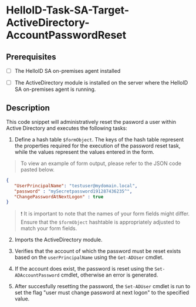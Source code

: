 # HelloID-Task-SA-Target-ActiveDirectory-AccountPasswordReset

## Prerequisites

- [ ] The HelloID SA on-premises agent installed

- [ ] The ActiveDirectory module is installed on the server where the HelloID SA on-premises agent is running.

## Description

This code snippet will administratively reset the pasword a user within Active Directory and executes the following tasks:

1. Define a hash table `$formObject`. The keys of the hash table represent the properties required for the execution of the password reset task, while the values represent the values entered in the form.

> To view an example of form output, please refer to the JSON code pasted below.

```json
{
   "UserPrincipalName": "testuser@mydomain.local",
   "password" : "mySecretpassword191287436235^",
   "ChangePasswordAtNextLogon" : true
}
```

> :exclamation: It is important to note that the names of your form fields might differ. Ensure that the `$formObject` hashtable is appropriately adjusted to match your form fields.

2. Imports the ActiveDirectory module.

3. Verifies that the account of which the password must be reset exists based on the `userPrincipalName` using the `Get-ADUser` cmdlet.

4. If the account does exist, the password is reset using the `Set-ADAccountPassword` cmdlet, otherwise an error is generated.

5. After succesfully resetting the password, the `Set-ADUser` cmdlet is run to set the flag "user must change password at next logon" to the specified value.

